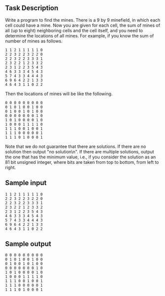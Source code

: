 ## Task Description ##

Write a program to find the mines. There is a 9 by 9 minefield, in which each cell could have a mine. Now you are given for each cell, the sum of mines of all (up to eight) neighboring cells and the cell itself, and you need to determine the locations of all mines. For example, if you know the sum of number of mines as follows.

```
1 1 2 1 1 1 1 1 0 
2 2 3 2 2 3 2 2 0 
2 2 3 2 2 3 3 3 1 
2 3 2 2 1 2 3 3 2 
2 3 1 2 2 3 5 4 3 
4 6 3 3 3 4 5 4 3 
5 7 4 3 3 4 4 4 3 
6 9 6 4 2 2 1 3 3 
4 6 4 3 1 1 0 2 2 
```

Then the locations of mines will be like the following.

```
0 0 0 0 0 0 0 0 0
0 1 0 1 0 0 1 0 0
0 1 0 0 1 0 1 0 0
0 0 0 0 0 0 0 1 0
1 0 1 0 0 0 0 1 0
1 0 0 0 1 1 1 1 0
1 1 1 0 0 1 0 0 1
1 1 1 0 0 0 0 0 1
1 1 1 0 1 0 0 0 1
```

Note that we do not guarantee that there are solutions. If there are no solution then output "no solution\n". If there are multiple solutions, output the one that has the minimum value, i.e., if you consider the solution as an 81 bit unsigned integer, where bits are taken from top to bottom, from left to right.

## Sample input ##
```
1 1 2 1 1 1 1 1 0
2 2 3 2 2 3 2 2 0
2 2 3 2 2 3 3 3 1
2 3 2 2 1 2 3 3 2
2 3 1 2 2 3 5 4 3
4 6 3 3 3 4 5 4 3
5 7 4 3 3 4 4 4 3
6 9 6 4 2 2 1 3 3
4 6 4 3 1 1 0 2 2
```

## Sample output ##
```
0 0 0 0 0 0 0 0 0
0 1 0 1 0 0 1 0 0
0 1 0 0 1 0 1 0 0
0 0 0 0 0 0 0 1 0
1 0 1 0 0 0 0 1 0
1 0 0 0 1 1 1 1 0
1 1 1 0 0 1 0 0 1
1 1 1 0 0 0 0 0 1
1 1 1 0 1 0 0 0 1
```